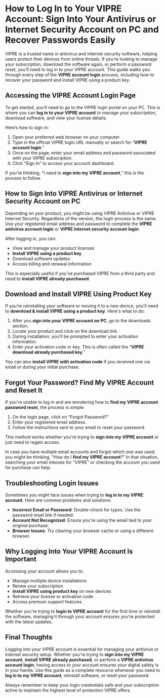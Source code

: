 # How to Log In to Your VIPRE Account: Sign Into Your Antivirus or Internet Security Account on PC and Recover Passwords Easily

VIPRE is a trusted name in antivirus and internet security software, helping users protect their devices from online threats. If you’re looking to manage your subscription, download the software again, or perform a password reset, you’ll need to log in to your VIPRE account. This guide walks you through every step of the **VIPRE account login** process, including how to recover your password and install VIPRE using a product key.



## Accessing the VIPRE Account Login Page

To get started, you'll need to go to the VIPRE login portal on your PC. This is where you can **log in to your VIPRE account** to manage your subscription, download software, and view your license details.

Here’s how to sign in:

1. Open your preferred web browser on your computer.
2. Type in the official VIPRE login URL manually or search for “**VIPRE account login**.”
3. Once on the page, enter your email address and password associated with your VIPRE subscription.
4. Click “Sign In” to access your account dashboard.

If you’re thinking, “I need to **sign into my VIPRE account**,” this is the process to follow.



## How to Sign Into VIPRE Antivirus or Internet Security Account on PC

Depending on your product, you might be using VIPRE Antivirus or VIPRE Internet Security. Regardless of the version, the login process is the same. Use your registered email address and password to complete the **VIPRE antivirus account login** or **VIPRE internet security account login**.

After logging in, you can:

* View and manage your product licenses
* **Install VIPRE using a product key**
* Download software updates
* Access billing and renewal information

This is especially useful if you’ve purchased VIPRE from a third party and need to **install VIPRE already purchased**.



## Download and Install VIPRE Using Product Key

If you’re reinstalling your software or moving it to a new device, you'll need to **download & install VIPRE using a product key**. Here's what to do:

1. After you **sign into your VIPRE account on PC**, go to the downloads section.
2. Locate your product and click on the download link.
3. During installation, you’ll be prompted to enter your activation information.
4. Enter your activation code or key. This is often called the “**VIPRE download already purchased key**.”

You can also **install VIPRE with activation code** if you received one via email or during your initial purchase.



## Forgot Your Password? Find My VIPRE Account and Reset It

If you're unable to log in and are wondering how to **find my VIPRE account password reset**, the process is simple:

1. On the login page, click on “Forgot Password?”
2. Enter your registered email address.
3. Follow the instructions sent to your email to reset your password.

This method works whether you're trying to **sign into my VIPRE account** or just need to regain access.

In case you have multiple email accounts and forgot which one was used, you might be thinking, “How do I **find my VIPRE account**?” In that situation, searching your email inboxes for "VIPRE" or checking the account you used for purchase can help.



## Troubleshooting Login Issues

Sometimes you might face issues when trying to **log in to my VIPRE account**. Here are common problems and solutions:

* **Incorrect Email or Password**: Double-check for typos. Use the password reset link if needed.
* **Account Not Recognized**: Ensure you're using the email tied to your original purchase.
* **Browser Issues**: Try clearing your browser cache or using a different browser.



## Why Logging Into Your VIPRE Account Is Important

Accessing your account allows you to:

* Manage multiple device installations
* Renew your subscription
* **Install VIPRE using product key** on new devices
* Retrieve your license or activation code
* Access premium support features

Whether you're trying to **login to VIPRE account** for the first time or reinstall the software, managing it through your account ensures you’re protected with the latest updates.



## Final Thoughts

Logging into your VIPRE account is essential for managing your antivirus or internet security setup. Whether you're trying to **sign into my VIPRE account**, **install VIPRE already purchased**, or perform a **VIPRE antivirus account login**, having access to your account ensures your digital safety is in your hands. Use this guide as a complete resource whenever you need to **log in to my VIPRE account**, reinstall software, or reset your password.

Always remember to keep your login credentials safe and your subscription active to maintain the highest level of protection VIPRE offers.

